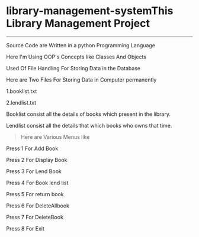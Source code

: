 # library-management-systemThis Library Management Project 

---------------------------------------------------------------------------------------------------------------------------------

Source Code are Written in a python Programming Language

Here I'm Using OOP's Concepts like Classes And Objects 


Used Of File Handling For Storing Data in the Database

Here are Two Files For Storing Data in Computer permanently

1.booklist.txt

2.lendlist.txt

Booklist consist all the details of books which present in the library.

Lendlist consist all the details that which books who owns that time.


>Here are Various Menus like

Press 1 For Add Book

Press 2 For Display Book

Press 3 For Lend Book

Press 4 For Book lend list

Press 5 For return book

Press 6 For DeleteAllbook

Press 7 For DeleteBook

Press 8 For Exit
